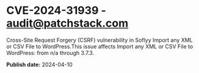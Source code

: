 # CVE-2024-31939 - audit@patchstack.com

Cross-Site Request Forgery (CSRF) vulnerability in Soflyy Import any XML or CSV File to WordPress.This issue affects Import any XML or CSV File to WordPress: from n/a through 3.7.3.



**Publish date:** 2024-04-10
